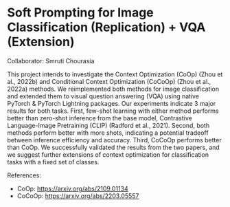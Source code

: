 # Soft Prompting for Image Classification (Replication) + VQA (Extension)

Collaborator: Smruti Chourasia

This project intends to investigate the Context Optimization (CoOp) (Zhou et al., 2022b) and Conditional Context Optimization (CoCoOp) (Zhou et al., 2022a) methods. We reimplemented both methods for image classification and extended them to visual question answering (VQA) using native PyTorch & PyTorch Lightning packages. Our experiments indicate 3 major results for both tasks. First, few-shot learning with either method performs better than zero-shot inference from the base model, Contrastive Language-Image Pretraining (CLIP) (Radford et al., 2021). Second, both methods perform better with more shots, indicating a potential tradeoff between inference efficiency and accuracy. Third, CoCoOp performs better than CoOp. We successfully validated the results from the two papers, and we suggest further extensions of context optimization for classification tasks with a fixed set of classes.

References:
- CoOp: https://arxiv.org/abs/2109.01134
- CoCoOp: https://arxiv.org/abs/2203.05557

